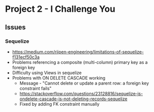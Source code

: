 # Project 2 - I Challenge You

## Issues

### Sequelize

- https://medium.com/riipen-engineering/limitations-of-sequelize-f131ecf50c3a
- Problems referencing a composite (multi-column) primary key as a foreign key
- Difficulty using Views in sequelize
- Problems with ON DELETE CASCADE working
  - Message - "Cannot delete or update a parent row: a foreign key constraint fails"
  - https://stackoverflow.com/questions/23128816/sequelize-js-ondelete-cascade-is-not-deleting-records-sequelize
  - Fixed by adding FK constraint manually